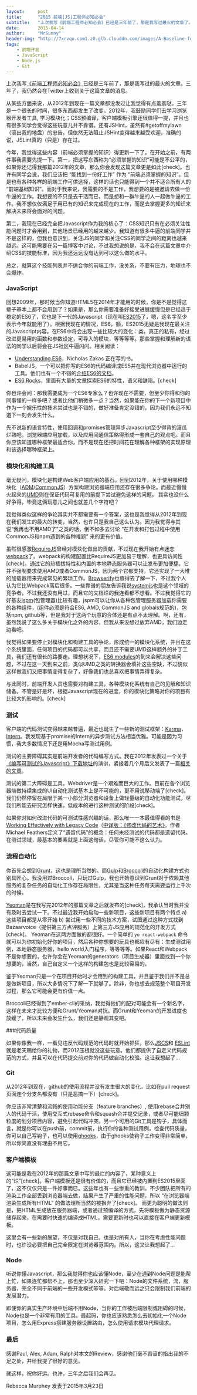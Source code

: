 ```yaml
---
layout:     post
title:      "2015 前端[JS]工程师必知必会"
subtitle:   "上次我写《前端工程师必知必会》已经是三年前了，那是我写过最火的文章了。三年了，我仍然会在Twitter上收到关于这篇文章的消息。"
date:       2015-04-14
author:     "MrSunny"
header-img: "http://7xrvqo.com1.z0.glb.clouddn.com/images/A-Baseline-for-Front-End-JS-Developers-2015.57ec85dc.jpg"
tags:
    - 前端开发
    - JavaScript
    - Node.js
    - Git
---
```


上次我写[《前端工程师必知必会》](http://rmurphey.com/blog/2012/04/12/a-baseline-for-front-end-developers/)已经是三年前了，那是我写过的最火的文章。三年了，我仍然会在Twitter上收到关于这篇文章的消息。

从某些方面来说，从2012年到现在一篇文章都没发过让我觉得有点羞羞哒。三年是一个很长的时间，很多东西都发生了改变。2012年，我鼓励同学们去学习浏览器开发者工具, 学习模块化；CSS预编译，客户端模板引擎还很值得一提，并且也有很多同学会觉得这些玩意儿并不靠谱。还有JSHint，虽然有#getoffmylawn（滚出我的地盘）的忠告，但依然无法阻止JSHint变得越来越受欢迎，准确的说，JSLint真的（只是）存在过。

今年，我觉得这些内容（前端必须掌握的知识）得更新一下了。在开始之前，有两件事我需要先提一下。第一，把这写东西称为“必须掌握的知识”可能是不公平的，如果你还记得我那篇2012年的文章，那么你会发现这篇文章更是如此[check]。也许有同学会说，我们应该把 “能找到一份好工作” 作为 “前端必须掌握的知识”。但是也有各种各样的前端工作可供选择，这样的话也只能得到一个并不适合所有人的 “前端基础知识”。而对于我来说，我需要的不是工作，我想要的是被邀请去做一份牛逼的工作。我想要的不只是去干活而已，而是想和一群牛逼的人一起做牛逼的工作。我不想仅仅满足于用已有的知识来完成现在的工作，而是去掌握更多的知识来解决未来将会面对的问题。

第二，我现在已经完全把Javascript作为我的核心了：CSS知识只有在必须关注性能问题时才会用到，其他场景已经用的越来越少。我知道有很多牛逼的前端同学并不是这样的，但我也意识到，关注JS的同学和关注CSS的同学之间的距离也越来越远。这可能需要在另一篇博客中讨论，不过我想说的是，我不会在这篇文章中介绍CSS的技能标准，因为我还远远没有达到可以这么做的水平。

总之，就算这个技能列表并不适合你的前端工作，没关系，不要有压力，地球也不会爆炸。

### JavaScript

回想2009年，那时候当你知道HTML5在2014年才能用的时候，你是不是觉得这辈子基本上都不会用到了？如果是，那么你需要准备好接受进展缓慢但是已经趋于稳定的ES6了，它也是下一代的Javascript（现在叫[ES2015](https://esdiscuss.org/topic/javascript-2015)了，嗯，这名字至少表示今年就能用了）。根据我现在的情况，ES6，额，ES2015无疑是我现在最关注的Javascript内容。在ES6中将会出现一些比较大的变化：类，真正的私有，经过改进更易用的函数和参数设定，可导入的模块，等等等等。那些掌握和理解新的语法的同学以后将会在JS社区牛逼闪闪。相关阅读：
- [Understanding ES6](https://leanpub.com/understandinges6/read/)，Nicholas Zakas 正在写的书。
- BabelJS，一个可以把你写的ES6的代码编译成ES5并在现代浏览器中运行的工具。他们也有一个不错的[介绍ES6的文档](http://babeljs.io/docs/learn-es6/)。
- [ES6 Rocks](http://es6rocks.com/)，里面有大量的文章探索ES6的特性，语义和缺陷。[check]

你也许会问：那我需要成为一个ES6专家么？也许现在不需要，但至少你得和你的同事懂的一样多吧？或者比他们稍微多一点？当然，如果能在你的下一个新项目中作为一个娱乐性的技术尝试也是不错的，做好准备肯定没错的，因为我们永远不知道下一刻会发生什么。

先不说新的语言特性，使用回调和promises管理异步Javascript至少得背的滚瓜烂熟吧。浏览器端应用加载，以及应用间通信策略得形成一套自己的观点吧。而且你应该知道哪种框架最适合你，而不是现在还把时间花在理解各种框架的实现原理和该选择哪种框架上。

### 模块化和构建工具
毫无疑问，模块化是构建Web客户端应用的基石。回到2012年，关于使用哪种模块化（[ADM](https://github.com/amdjs/amdjs-api/blob/master/AMD.md)/[CommonJS](http://webpack.github.io/docs/commonjs.html)）方案构建浏览器端应用还存在很多争论。而最近慢慢火起来的[UMD](https://github.com/umdjs/umd)则在保证代码可复用的前提下尝试避免这样的问题。 其实也没什么好争得，毕竟这俩玩意儿之间也就差几个字符吧？

我觉得类似这样的争论其实并不都需要有一个答案，这也是我觉得从2012年到现在我们发生的最大的转变，当然，也许只是我自己这么认为。因为我觉得与其说“我再也不用AMD了”之类的话，倒不如多去讨论 “在开发和打包过程中使用CommonJS和npm遇到的各种难题” 来的更有价值。

虽然很感激[RequireJS](http://requirejs.org/)曾经对模块化做出的贡献，不过现在我开始有点迷恋[webpack](http://webpack.github.io/)了。webpack的构建配置比RequireJS更加易于理解，也更具访问性[check]。通过它的热插拔特性和内置的本地静态服务器可以让发布更加便捷。它并不强制要求使用AMD或者CommonJS，因为两个它都支持。它还实现了一大堆的加载器用来完成常见的繁琐工作。[Browserify](http://browserify.org/)也值得去了解一下，不过我个人认为它比Webpack落后很多。一些靠谱的朋友告诉我说[systemjs](https://github.com/systemjs/systemjs)也是这个领域的竞争者，不过我还没有用过，而且它的文档烂的我连看都不想看。不过我觉得它的好基友[jspm](http://jspm.io/)(包管理器)比较有趣，jspm可以让你从各种包管理服务器加载你需要的各种组件，(组件必须是符合ES6, AMD, CommonJS and globals规范的)，包括npm, github等，但是我对于这两个玩意的合体还是有点不太理解。啊，还有，虽然我说了这么多关于模块化之外的内容，但我从来没想过放弃AMD，我们边走边看吧。

我觉得如果要停止对模块化和构建工具的争论，形成统一的模块化系统，并且在这个系统里面，任何项目的代码都可以共享，而且还不需要UMD这样额外的补丁工具，我们还有很长的路要走。理想状况下，[ES6 modules](http://www.2ality.com/2014/09/es6-modules-final.html)的到来会解决这些问题，不过在这一天到来之前，类似UMD之类的转换器会填补这些空缺，不过貌似这样做我们又把事情变得复杂了，好像我们也总喜欢把事情弄得复杂。

与此同时，前端开发人员也需要对构建工具，各种模块化系统有自己的见解和知识储备。不管是好是坏，根据Javascript现在的进度，你的模块化策略对你的项目有比较大的影响的。[check]

### 测试
客户端的代码测试变得越来越普遍，最近也诞生了一些新的测试框架：[Karma](http://karma-runner.github.io/0.12/index.html)，[Intern](https://theintern.github.io/)。我发现基于promise的Intern的异步测试方法相当优雅。可能是因为习惯，我大多数情况下还是用Mocha写测试用例。

测试的主要障碍其实是前端开发者的代码编写方式。我在2012年发表过一个关于[《编写可测试的Javascript》](https://www.youtube.com/watch?v=OzjogCFO4Zo)[下载地址](http://savefrom.net/?url=https%3A%2F%2Fwww.youtube.com%2Fwatch%3Fv%3DOzjogCFO4Zo&utm_source=userjs-chrome&utm_medium=extensions&utm_campaign=link_modifier)的演讲，紧接着几个月后又发表了一篇[相关的文章](http://alistapart.com/article/writing-testable-javascript)。

测试的第二大障碍是工具。Webdriver是一个艰难而巨大的工作。目前在各个浏览器端做持续集成的UI自动化测试基本上是不可能的，更不用说移动端了[check]。我们仍然停留在局限于某一小部分浏览器和设备上做轻量级的自动化功能测试，尽我们所能去研究怎样快速，低成本的进行这种测试的阶段[check]。

如果你对如何改进代码的可测试性感兴趣的话，那么唯一一本最值得看的书是[Working Effectively with Legacy Code](http://www.amazon.com/Working-Effectively-Legacy-Michael-Feathers/dp/0131177052)（[中译版：《修改代码的艺术》](http://www.ituring.com.cn/book/536)。作者Michael Feathers定义了“遗留代码”的概念：任何未经测试的代码都是遗留代码。在测试领域，最基本的要素就是上面这句话，尽管你可能不这么认为。

### 流程自动化

你首先会想到[Grunt](http://gruntjs.com/)，这也是理所当然的。而[Gulp](http://gulpjs.com/)和[Broccoli](http://broccolijs.com/)的自动化构建方式也别具匠心。我没用过Broccoli，只玩过Gulp，我也开始意识到Grunt对于依赖其他服务的复杂任务的自动化工作存在局限性，尤其是当这种任务每天需要运行上千次的时候。

[Yeoman](http://yeoman.io/)是在我写完2012年的那篇文章之后就发布的[check]，我承认当时我并没有及时去尝试一下。不过最近我开始启动一些新项目，这些新项目有两个特点
a) 这些项目都是从零开始
b) 尝试用一些不同的技术方案，试图通过这种方式找到Bazaarvoice（提供第三方点评服务）上第三方JS应用的规范化的开发方式[check]。
Yeoman在这两方面做的都很好。一个简单的 `yo react-webpack` 命令就可以为你初始化好你的项目，然后各种你想要的玩具也都应有尽有：生成测试用例，本地静态服务器，hello world入门程序，等等等等。如果React和Webpack不是你想要的，也许你会在Yeoman的generators（项目生成器）里面找到一个你想要的，当然，自己自定义一个这样的构建包也是比较容易的。

鉴于Yeoman只是一个在项目开始时才会用到的构建工具，并且鉴于我们并不是总是做新项目，所以大多情况下了解一下就够了。除非，你也想去规范整个项目开发过程，那么它可能会更有价值一点。

Broccoli已经得到了ember-cli的采纳，我觉得他们的配对可能会有一个新名字，这样在未来才比较方便和Grunt/Yeoman对抗。而Grunt和Yeoman的开发进度也放缓了，所以未来会发生什么，我们还是静观其变吧。

###代码质量

如果你像我一样，一看见违反代码规范的代码时就开始抓狂，那么[JSCS](http://jscs.info/)和
[ESLint](http://eslint.org/)就是老天赐给你的礼物，而2012压根就没这些玩意。他们都提供了自定义代码规范的方式，并且可以在代码提交前对你的代码做自动化校验。这让我想起了...

### Git
从2012年到现在，github的使用流程并没有发生很大的变化，比如在pull request页面连个分支名都没有（只是恶搞一下）[check]。

你应该非常清楚和流畅的使用功能分支（feature branches）, 使用rebase合并别人的代码干活，使用交互式rebase命令和squash合并提交记录，或者尽可能细颗粒度的划分项目内容，避免引起代码冲突。另一个可用的Git工具是钩子，具体而言，就是你可以在push前，commit前，执行你的各种测试用例，检查代码质量。你可以自己写钩子，也可以使用[ghooks](https://www.npmjs.com/package/ghooks)，由于ghooks使钩子工作变得非常简单，所以你简直没有理由不用它。

### 客户端模板

这可能是我在2012年的那篇文章中写的最烂的内容了，某种意义上的“烂”[check]。客户端模板还是很有价值的，而且它已经被内置到ES2015里面了，这不仅仅只是一件好事而已。这些年也有一些惨重的教训，不少团队把所有的渲染工作全部丢到浏览器端去做，结果产生了严重的性能问题，所以 “在浏览器端渲染生成所有HTML” 的做法理所当然的被摒弃了[check]。 而更为聪明的做法则是，把HTML生成放在服务器端，或者通过预编译的方式，先将模板做为静态资源储存起来，在需要时快速的编译成HTML，需要更新时也可以直接在客户端更新模板。

这里会有一些新的展望，不仅是对我自己，也是对所有人，当你在考虑性能问题时，也许没必要把自己完全限定在浏览器范围内。所以，这又让我想起了...

### Node

听说你懂Javascript，那么我觉得你也应该懂Node，至少在遇到Node问题是能帮上忙，如果连忙都帮不上，那也至少深入研究一下吧：Node的文件系统，流，服务器，完全不同于前端的一些开发模式等等。对后端敬而远之只会限制我们前端的发展潜力。

即使你的真实生产环境中后端不用Node，当你的工作被后端限制或阻碍的时候，Node也是一个非常有用的工具。最起码，你也应该熟悉怎么去初始化一个Node项目，怎么用Express搭建服务器设置路由，怎么使用请求模块代理请求。

### 最后

感谢Paul, Alex, Adam, Ralph对本文的Review，感谢他们毫不吝啬的指出我的不足之处，并给我提了很好的意见。

就这样，祝你好运。也许，三年之后我们会再见。

Rebecca Murphey 发表于2015年3月23日
